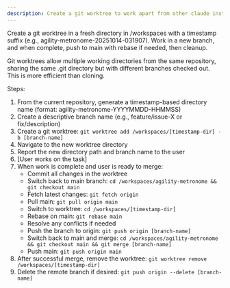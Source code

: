 ```yaml
---
description: Create a git worktree to work apart from other claude instances
---
```


Create a git worktree in a fresh directory in /workspaces with a timestamp suffix (e.g., agility-metronome-20251014-031907). Work in a new branch, and when complete, push to main with rebase if needed, then cleanup.

Git worktrees allow multiple working directories from the same repository, sharing the same .git directory but with different branches checked out. This is more efficient than cloning.

Steps:
1. From the current repository, generate a timestamp-based directory name (format: agility-metronome-YYYYMMDD-HHMMSS)
2. Create a descriptive branch name (e.g., feature/issue-X or fix/description)
3. Create a git worktree: `git worktree add /workspaces/[timestamp-dir] -b [branch-name]`
4. Navigate to the new worktree directory
5. Report the new directory path and branch name to the user
6. [User works on the task]
7. When work is complete and user is ready to merge:
   - Commit all changes in the worktree
   - Switch back to main branch: `cd /workspaces/agility-metronome && git checkout main`
   - Fetch latest changes: `git fetch origin`
   - Pull main: `git pull origin main`
   - Switch to worktree: `cd /workspaces/[timestamp-dir]`
   - Rebase on main: `git rebase main`
   - Resolve any conflicts if needed
   - Push the branch to origin: `git push origin [branch-name]`
   - Switch back to main and merge: `cd /workspaces/agility-metronome && git checkout main && git merge [branch-name]`
   - Push main: `git push origin main`
8. After successful merge, remove the worktree: `git worktree remove /workspaces/[timestamp-dir]`
9. Delete the remote branch if desired: `git push origin --delete [branch-name]`
